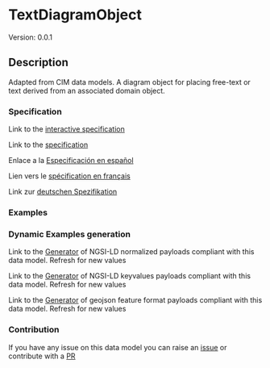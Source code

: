 # TextDiagramObject
Version: 0.0.1

## Description 

Adapted from CIM data models. A diagram object for placing free-text or text derived from an associated domain object.
### Specification

Link to the [interactive specification](https://swagger.lab.fiware.org/?url=https://raw.githubusercontent.com/smart-data-models/dataModel.EnergyCIM/master/TextDiagramObject/swagger.yaml)

Link to the [specification](https://github.com/smart-data-models/dataModel.EnergyCIM/blob/master/TextDiagramObject/doc/spec.md)

Enlace a la [Especificación en español](https://github.com/smart-data-models/dataModel.EnergyCIM/blob/master/TextDiagramObject/doc/spec_ES.md)

Lien vers le [spécification en français](https://github.com/smart-data-models/dataModel.EnergyCIM/blob/master/TextDiagramObject/doc/spec_FR.md)

Link zur [deutschen Spezifikation](https://github.com/smart-data-models/dataModel.EnergyCIM/blob/master/TextDiagramObject/doc/spec_DE.md)
### Examples
### Dynamic Examples generation

Link to the [Generator](https://smartdatamodels.org/extra/ngsi-ld_generator.php?schemaUrl=https://raw.githubusercontent.com/smart-data-models/dataModel.EnergyCIM/master/TextDiagramObject/schema.json&email=info@smartdatamodels.org) of NGSI-LD normalized payloads compliant with this data model. Refresh for new values

Link to the [Generator](https://smartdatamodels.org/extra/ngsi-ld_generator_keyvalues.php?schemaUrl=https://raw.githubusercontent.com/smart-data-models/dataModel.EnergyCIM/master/TextDiagramObject/schema.json&email=info@smartdatamodels.org) of NGSI-LD keyvalues payloads compliant with this data model. Refresh for new values

Link to the [Generator](https://smartdatamodels.org/extra/geojson_features_generator_v1.0.php?schemaUrl=https://raw.githubusercontent.com/smart-data-models/dataModel.EnergyCIM/master/TextDiagramObject/schema.json&email=info@smartdatamodels.org) of geojson feature format payloads compliant with this data model. Refresh for new values
### Contribution

 If you have any issue on this data model you can raise an [issue](https://github.com/smart-data-models/dataModel.EnergyCIM/issues)  or contribute with a [PR](https://github.com/smart-data-models/dataModel.EnergyCIM/pulls)